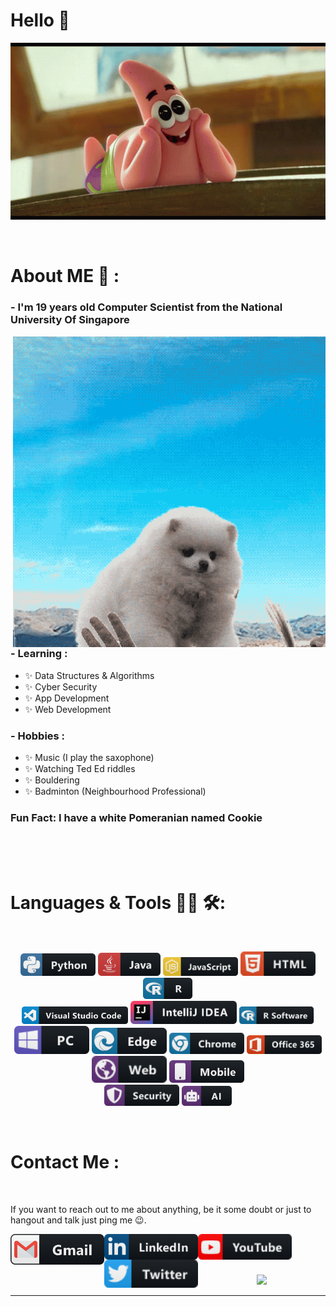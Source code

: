 # Hello 👋

<div align="center">
<img hight="300" width="700" alt="GIF" align="center" src="https://github.com/tricixg/tricixg/blob/main/assets/giphy.gif">
</div>

</br>
</br>

# About ME 💬 :

### - I'm 19 years old Computer Scientist from the National University Of Singapore

<img hight="400" width="500" alt="GIF" align="right" src="https://github.com/tricixg/tricixg/blob/main/assets/hello.gif">

### - Learning :
- ✨ Data Structures & Algorithms
- ✨ Cyber Security 
- ✨ App Development 
- ✨ Web Development

### - Hobbies : 
- ✨ Music (I play the saxophone)
- ✨ Watching Ted Ed riddles
- ✨ Bouldering
- ✨ Badminton (Neighbourhood Professional)

### Fun Fact: I have a white Pomeranian named Cookie
</br>
</br>
</br>



# Languages & Tools 👨‍💻 🛠:
</br>

<p align="center">

<!-- For more icons please follow  https://github.com/MikeCodesDotNET/ColoredBadges -->
<img src="https://github.com/tricixg/tricixg/blob/main/assets/icons/python.png" alt="python" width="120" hight="50">
<img src="https://github.com/tricixg/tricixg/blob/main/assets/icons/java.png" alt="java"  width="100" hight="50">
<img src="https://github.com/tricixg/tricixg/blob/main/assets/icons/js.png" alt="js" width="120" hight="50">
<img src="https://github.com/tricixg/tricixg/blob/main/assets/icons/html.png" alt="html"  width="120" hight="50">
<img src="https://github.com/tricixg/tricixg/blob/main/assets/icons/r@2x.png" alt="r@2x"  width="80" hight="30">
</br>
<img src="https://github.com/tricixg/tricixg/blob/main/assets/icons/visualstudio_code.png" alt="visualstudio_code" width="170" hight="80">
<img src="https://github.com/tricixg/tricixg/blob/main/assets/icons/intellij.png" alt="intellij" width="170" hight="80">
<img src="https://github.com/tricixg/tricixg/blob/main/assets/icons/rsoftware.png" alt="rsoftware"  width="120" hight="50">
</br>
<img src="https://github.com/tricixg/tricixg/blob/main/assets/icons/pc.png" alt="pc" width="120" hight="50">
<img src="https://github.com/tricixg/tricixg/blob/main/assets/icons/edge.png" alt="edge" width="120" hight="50">
<img src="https://github.com/tricixg/tricixg/blob/main/assets/icons/chrome.png" alt="chrome" width="120" hight="50">
<img src="https://github.com/tricixg/tricixg/blob/main/assets/icons/office_365.png" alt="office_365" width="120" hight="50">
<img src="https://github.com/tricixg/tricixg/blob/main/assets/icons/web.png" alt="web" width="120" hight="50">
<img src="https://github.com/tricixg/tricixg/blob/main/assets/icons/mobile@2x.png" alt="mobile@2x" width="120" hight="50">
</br>
<img src="https://github.com/tricixg/tricixg/blob/main/assets/icons/security.png" alt="security" width="120" hight="50">
<img src="https://github.com/tricixg/tricixg/blob/main/assets/icons/ai.png" alt="ai" width="80" hight="30">
</p>
</br>



# Contact Me :

<p>
 </br>



If you want to reach out to me about anything, be it some doubt or just to hangout and talk just ping me 😉.

<a href="mailto:tricixg@gmail.com">
 <img align="left" alt="Gmail" width="150" hight="100" src="https://github.com/tricixg/tricixg/blob/main/assets/icons/gmail.png" />
</a>
<a href="https://www.linkedin.com/in/triciagxh/">
  <img align="left" alt="Linkedin" width="150" hight="100" src="https://github.com/tricixg/tricixg/blob/main/assets/icons/linkedin.png" />
 </a>
 <a href="https://www.youtube.com/c/Tricixg">
  <img align="left" alt="Youtube" width="150" hight="100" src="https://github.com/tricixg/tricixg/blob/main/assets/icons/youtube.png" />
 </a>
  <a href="https://twitter.com/tricixg">
  <img align="left" alt="Twitter" width="150" hight="100" src="https://github.com/tricixg/tricixg/blob/main/assets/icons/twitter.png" />
 </a>
</br>
</br>
</br>
 </p>
 



<p align="center" >  
  <a href="https://github.com/anuraghazra/github-readme-stats"> 
<img  src="https://github-readme-stats.vercel.app/api?username=tricixg&&show_icons=true&theme=radical"/>
  </a>
  </p>

*************
